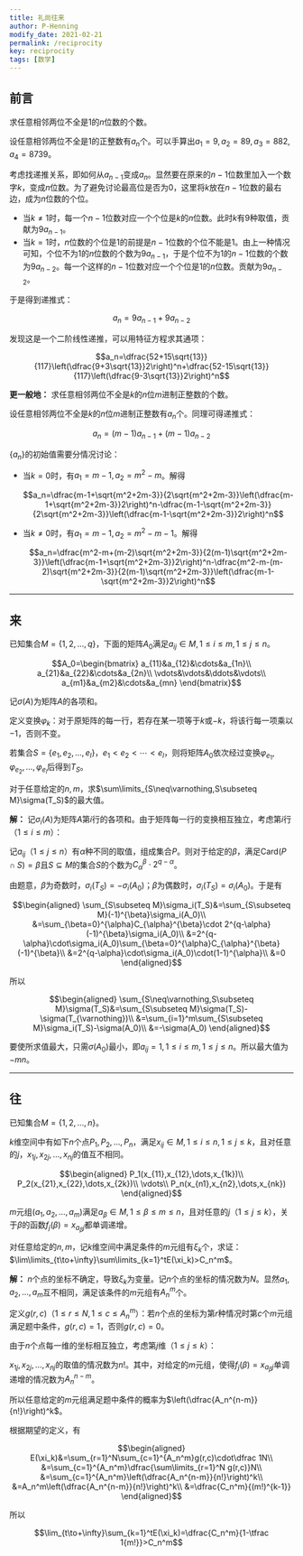 ```yaml
---
title: 礼尚往来
author: P-Henning
modify_date: 2021-02-21
permalink: /reciprocity
key: reciprocity
tags: [数学]
---
```


## 前言

求任意相邻两位不全是$1$的$n$位数的个数。

设任意相邻两位不全是$1$的正整数有$a_n$个。可以手算出$a_1=9,a_2=89,a_3=882,a_4=8739$。

考虑找递推关系，即如何从$a_{n-1}$变成$a_n$。显然要在原来的$n-1$位数里加入一个数字$k$，变成$n$位数。为了避免讨论最高位是否为$0$，这里将$k$放在$n-1$位数的最右边，成为$n$位数的个位。

<!--more-->

- 当$k\neq 1$时，每一个$n-1$位数对应一个个位是$k$的$n$位数。此时$k$有$9$种取值，贡献为$9a_{n-1}$。
- 当$k=1$时，$n$位数的个位是$1$的前提是$n-1$位数的个位不能是$1$。由上一种情况可知，个位不为$1$的$n$位数的个数为$9a_{n-1}$，于是个位不为$1$的$n-1$位数的个数为$9a_{n-2}$。每一个这样的$n-1$位数对应一个个位是$1$的$n$位数。贡献为$9a_{n-2}$。

于是得到递推式：

$$a_n=9a_{n-1}+9a_{n-2}$$

发现这是一个二阶线性递推，可以用特征方程求其通项：

$$a_n=\dfrac{52+15\sqrt{13}}{117}\left(\dfrac{9+3\sqrt{13}}2\right)^n+\dfrac{52-15\sqrt{13}}{117}\left(\dfrac{9-3\sqrt{13}}2\right)^n$$

**更一般地：** 求任意相邻两位不全是$k$的$n$位$m$进制正整数的个数。

设任意相邻两位不全是$k$的$n$位$m$进制正整数有$a_n$个。同理可得递推式：

$$a_n=(m-1)a_{n-1}+(m-1)a_{n-2}$$

$\lbrace a_n\rbrace$的初始值需要分情况讨论：

- 当$k=0$时，有$a_1=m-1,a_2=m^2-m$。解得

  $$a_n=\dfrac{m-1+\sqrt{m^2+2m-3}}{2\sqrt{m^2+2m-3}}\left(\dfrac{m-1+\sqrt{m^2+2m-3}}2\right)^n-\dfrac{m-1-\sqrt{m^2+2m-3}}{2\sqrt{m^2+2m-3}}\left(\dfrac{m-1-\sqrt{m^2+2m-3}}2\right)^n$$
- 当$k\neq 0$时，有$a_1=m-1,a_2=m^2-m-1$。解得

  $$a_n=\dfrac{m^2-m+(m-2)\sqrt{m^2+2m-3}}{2(m-1)\sqrt{m^2+2m-3}}\left(\dfrac{m-1+\sqrt{m^2+2m-3}}2\right)^n-\dfrac{m^2-m-(m-2)\sqrt{m^2+2m-3}}{2(m-1)\sqrt{m^2+2m-3}}\left(\dfrac{m-1-\sqrt{m^2+2m-3}}2\right)^n$$

---

## 来

已知集合$M=\lbrace1,2,\dots,q\rbrace$，下面的矩阵$A_0$满足$a_{ij}\in M,1\leqslant i\leqslant m,1\leqslant j\leqslant n$。

$$A_0=\begin{bmatrix}
a_{11}&a_{12}&\cdots&a_{1n}\\
a_{21}&a_{22}&\cdots&a_{2n}\\
\vdots&\vdots&\ddots&\vdots\\
a_{m1}&a_{m2}&\cdots&a_{mn}
\end{bmatrix}$$

记$\sigma(A)$为矩阵$A$的各项和。

定义变换$\varphi_k$：对于原矩阵的每一行，若存在某一项等于$k$或$-k$，将该行每一项乘以$-1$，否则不变。

若集合$S=\lbrace e_1,e_2,\dots,e_l\rbrace$，$e_1<e_2<\cdots<e_l$，则将矩阵$A_0$依次经过变换$\varphi_{e_1},\varphi_{e_2},\dots,\varphi_{e_l}$后得到$T_S$。

对于任意给定的$n,m$，求$\sum\limits_{S\neq\varnothing,S\subseteq M}\sigma(T_S)$的最大值。

**解：** 记$\sigma_i(A)$为矩阵$A$第$i$行的各项和。由于矩阵每一行的变换相互独立，考虑第$i$行（$1\leqslant i\leqslant m$）：

记$a_{ij}$（$1\leqslant j\leqslant n$）有$\alpha$种不同的取值，组成集合$P$。则对于给定的$\beta$，满足$\text{Card}(P\cap S)=\beta$且$S\subseteq M$的集合$S$的个数为$C_{\alpha}^{\beta}\cdot 2^{q-\alpha}$。

由题意，$\beta$为奇数时，$\sigma_i(T_S)=-\sigma_i(A_0)$；$\beta$为偶数时，$\sigma_i(T_S)=\sigma_i(A_0)$。于是有

$$\begin{aligned}
\sum_{S\subseteq M}\sigma_i(T_S)&=\sum_{S\subseteq M}(-1)^{\beta}\sigma_i(A_0)\\
&=\sum_{\beta=0}^{\alpha}C_{\alpha}^{\beta}\cdot 2^{q-\alpha}(-1)^{\beta}\sigma_i(A_0)\\
&=2^{q-\alpha}\cdot\sigma_i(A_0)\sum_{\beta=0}^{\alpha}C_{\alpha}^{\beta}(-1)^{\beta}\\
&=2^{q-\alpha}\cdot\sigma_i(A_0)\cdot(1-1)^{\alpha}\\
&=0
\end{aligned}$$

所以

$$\begin{aligned}
\sum_{S\neq\varnothing,S\subseteq M}\sigma(T_S)&=\sum_{S\subseteq M}\sigma(T_S)-\sigma(T_{\varnothing})\\
&=\sum_{i=1}^m\sum_{S\subseteq M}\sigma_i(T_S)-\sigma(A_0)\\
&=-\sigma(A_0)
\end{aligned}$$

要使所求值最大，只需$\sigma(A_0)$最小，即$a_{ij}=1,1\leqslant i\leqslant m,1\leqslant j\leqslant n$。所以最大值为$-mn$。

---

## 往

已知集合$M=\lbrace 1,2,\dots,n\rbrace$。

$k$维空间中有如下$n$个点$P_1,P_2,\dots,P_n$，满足$x_{ij}\in M,1\leqslant i\leqslant n,1\leqslant j\leqslant k$，且对任意的$j$，$x_{1j},x_{2j},\dots,x_{nj}$的值互不相同。

$$\begin{aligned}
P_1(x_{11},x_{12},\dots,x_{1k})\\
P_2(x_{21},x_{22},\dots,x_{2k})\\
\vdots\\
P_n(x_{n1},x_{n2},\dots,x_{nk})
\end{aligned}$$

$m$元组$(a_1,a_2,\dots,a_m)$满足$a_{\beta}\in M,1\leqslant\beta\leqslant m\leqslant n$，且对任意的$j$（$1\leqslant j\leqslant k$），关于$\beta$的函数$f_j(\beta)=x_{a_{\beta}j}$都单调递增。

对任意给定的$n,m$，记$k$维空间中满足条件的$m$元组有$\xi_k$个，求证：$\lim\limits_{t\to+\infty}\sum\limits_{k=1}^tE(\xi_k)>C_n^m$。

**解：** $n$个点的坐标不确定，导致$\xi_k$为变量。记$n$个点的坐标的情况数为$N$。显然$a_1,a_2,\dots,a_m$互不相同，满足该条件的$m$元组有$A_n^m$个。

定义$g(r,c)$（$1\leqslant r\leqslant N,1\leqslant c\leqslant A_n^m$）：若$n$个点的坐标为第$r$种情况时第$c$个$m$元组满足题中条件，$g(r,c)=1$，否则$g(r,c)=0$。

由于$n$个点每一维的坐标相互独立，考虑第$j$维（$1\leqslant j\leqslant k$）：

$x_{1j},x_{2j},\dots,x_{nj}$的取值的情况数为$n!$。其中，对给定的$m$元组，使得$f_j(\beta)=x_{a_{\beta}j}$单调递增的情况数为$A_n^{n-m}$。

所以任意给定的$m$元组满足题中条件的概率为$\left(\dfrac{A_n^{n-m}}{n!}\right)^k$。

根据期望的定义，有

$$\begin{aligned}
E(\xi_k)&=\sum_{r=1}^N\sum_{c=1}^{A_n^m}g(r,c)\cdot\dfrac 1N\\
&=\sum_{c=1}^{A_n^m}\dfrac{\sum\limits_{r=1}^N g(r,c)}N\\
&=\sum_{c=1}^{A_n^m}\left(\dfrac{A_n^{n-m}}{n!}\right)^k\\
&=A_n^m\left(\dfrac{A_n^{n-m}}{n!}\right)^k\\
&=\dfrac{C_n^m}{(m!)^{k-1}}
\end{aligned}$$

所以

$$\lim_{t\to+\infty}\sum_{k=1}^tE(\xi_k)=\dfrac{C_n^m}{1-\tfrac 1{m!}}>C_n^m$$
